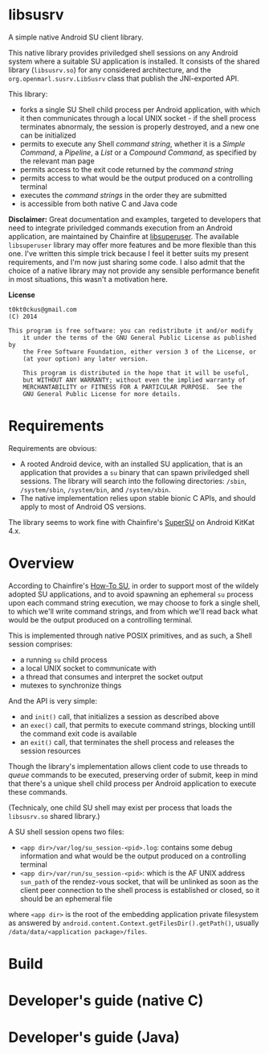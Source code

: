 libsusrv
=

A simple native Android SU client library.

This native library provides priviledged shell sessions on any Android system where a suitable SU application is installed. It consists of the shared library (`libsusrv.so`) for any considered architecture, and the `org.openmarl.susrv.LibSusrv` class that publish the JNI-exported API.

This library:
- forks a single SU Shell child process per Android application, with which it then communicates through a local UNIX socket - if the shell process terminates abnormaly, the session is properly destroyed, and a new one can be initialized
- permits to execute any Shell *command string*, whether it is a *Simple Command*, a *Pipeline*, a *List* or a *Compound Command*, as specified by the relevant man page
- permits access to the exit code returned by the *command string*
- permits access to what would be the output produced on a controlling terminal
- executes the *command strings* in the order they are submitted
- is accessible from both native C and Java code

**Disclaimer:** Great documentation and examples, targeted to developers that need to integrate priviledged commands execution from an Android application, are maintained by Chainfire at [libsuperuser](https://github.com/Chainfire/libsuperuser). The available `libsuperuser` library may offer more features and be more flexible than this one. I've written this simple trick because I feel it better suits my present requirements, and I'm now just sharing some code. I also admit that the choice of a native library may not provide any sensible performance benefit in most situations, this wasn't a motivation here.

**License**

```
t0kt0ckus@gmail.com
(C) 2014

This program is free software: you can redistribute it and/or modify
    it under the terms of the GNU General Public License as published by
    the Free Software Foundation, either version 3 of the License, or
    (at your option) any later version.

    This program is distributed in the hope that it will be useful,
    but WITHOUT ANY WARRANTY; without even the implied warranty of
    MERCHANTABILITY or FITNESS FOR A PARTICULAR PURPOSE.  See the
    GNU General Public License for more details.
```

Requirements
===

Requirements are obvious:
- A rooted Android device, with an installed SU application, that is an application that provides a `su` binary that can spawn priviledged shell sessions. The library will search into the following directories: `/sbin`, `/system/sbin`, `/system/bin`, and `/system/xbin`.
- The native implementation relies upon stable bionic C APIs, and should apply to most of Android OS versions.

The library seems to work fine with Chainfire's [SuperSU](http://www.chainfire.eu/projects/52/SuperSU/) on Android KitKat 4.x.  

Overview
===

According to Chainfire's [How-To SU](http://su.chainfire.eu/), in order to support most of the wildely adopted SU applications, and to avoid spawning an ephemeral `su` process upon each command string execution, we may choose to fork a single shell, to which we'll write command strings, and from which we'll read back what would be the output produced on a controlling terminal.

This is implemented through native POSIX primitives, and as such, a Shell session comprises:
- a running `su` child process
- a local UNIX socket to communicate with
- a thread that consumes and interpret the socket output
- mutexes to synchronize things
 
And the API is very simple:
- and `init()` call, that initializes a session as described above
- an `exec()` call, that permits to execute command strings, blocking untill the command exit code is available
- an `exit()` call, that terminates the shell process and releases the session resources

Though the library's implementation allows client code to use threads to *queue* commands to be executed, preserving order of submit, keep in mind that there's a unique shell child process per Android application to execute these commands.

(Technicaly, one child SU shell may exist per process that loads the `libsusrv.so` shared library.)

A SU shell session opens two files:
- `<app dir>/var/log/su_session-<pid>.log`: contains some debug information and what would be the output produced on a controlling terminal
- `<app dir>/var/run/su_session-<pid>`: which is the AF UNIX address `sun_path` of the rendez-vous socket, that will be unlinked as soon as the client peer connection to the shell process is established or closed, so it should be an ephemeral file

where `<app dir>` is the root of the embedding application private filesystem as answered by `android.content.Context.getFilesDir().getPath()`, usually `/data/data/<application package>/files`.


Build
===



Developer's guide (native C)
===

Developer's guide (Java)
===

